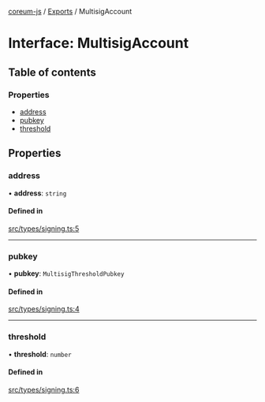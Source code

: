 [coreum-js](../README.md) / [Exports](../modules.md) / MultisigAccount

# Interface: MultisigAccount

## Table of contents

### Properties

- [address](MultisigAccount.md#address)
- [pubkey](MultisigAccount.md#pubkey)
- [threshold](MultisigAccount.md#threshold)

## Properties

### address

• **address**: `string`

#### Defined in

[src/types/signing.ts:5](https://github.com/CooperFoundation/coreum-js/blob/bdb622b/src/types/signing.ts#L5)

___

### pubkey

• **pubkey**: `MultisigThresholdPubkey`

#### Defined in

[src/types/signing.ts:4](https://github.com/CooperFoundation/coreum-js/blob/bdb622b/src/types/signing.ts#L4)

___

### threshold

• **threshold**: `number`

#### Defined in

[src/types/signing.ts:6](https://github.com/CooperFoundation/coreum-js/blob/bdb622b/src/types/signing.ts#L6)
